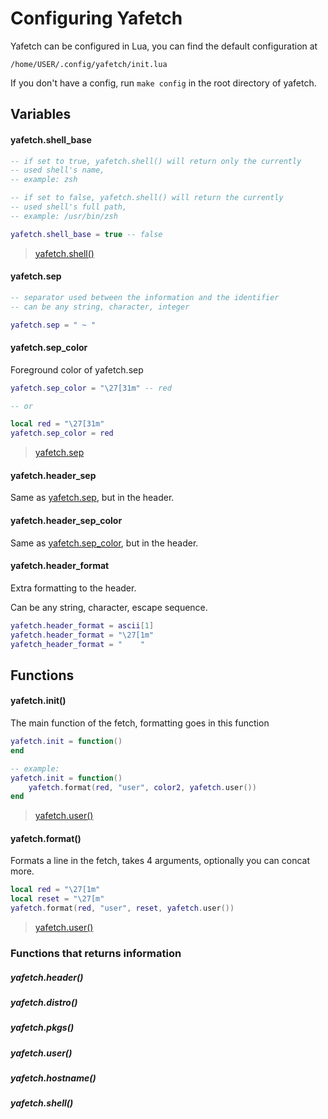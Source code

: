 # Configuring Yafetch

Yafetch can be configured in Lua, you can find the default configuration at

` /home/USER/.config/yafetch/init.lua `

If you don't have a config, run `make config` in the root directory of yafetch.

## Variables

#### yafetch.shell_base

```lua
-- if set to true, yafetch.shell() will return only the currently
-- used shell's name,
-- example: zsh

-- if set to false, yafetch.shell() will return the currently 
-- used shell's full path,
-- example: /usr/bin/zsh

yafetch.shell_base = true -- false

```

> [yafetch.shell()](https://github.com/yrwq/yafetch/blob/main/docs.md#yafetch.shell())

#### yafetch.sep

```lua
-- separator used between the information and the identifier
-- can be any string, character, integer

yafetch.sep = " ~ "
```

#### yafetch.sep_color

Foreground color of yafetch.sep

```lua
yafetch.sep_color = "\27[31m" -- red

-- or

local red = "\27[31m"
yafetch.sep_color = red
```

> [yafetch.sep](https://github.com/yrwq/yafetch/blob/main/docs.md#yafetch.sep)

#### yafetch.header_sep

Same as [yafetch.sep](https://github.com/yrwq/yafetch/blob/main/docs.md#yafetch.sep), but in the header.

#### yafetch.header_sep_color

Same as [yafetch.sep_color](https://github.com/yrwq/yafetch/blob/main/docs.md#yafetch.sep_color), but in the header.

#### yafetch.header_format

Extra formatting to the header.

Can be any string, character, escape sequence.

```lua
yafetch.header_format = ascii[1]
yafetch.header_format = "\27[1m"
yafetch_header_format = "    "
```

## Functions

#### yafetch.init()

The main function of the fetch, formatting goes in this function

```lua
yafetch.init = function()
end

-- example:
yafetch.init = function()
	yafetch.format(red, "user", color2, yafetch.user())
end
```

> [yafetch.user()](https://github.com/yrwq/yafetch/blob/main/docs.md#yafetch.user())

#### yafetch.format()

Formats a line in the fetch, takes 4 arguments, optionally you can concat more.

```lua
local red = "\27[1m"
local reset = "\27[m"
yafetch.format(red, "user", reset, yafetch.user())
```
> [yafetch.user()](https://github.com/yrwq/yafetch/blob/main/docs.md#yafetch.user())


### Functions that returns information

##### yafetch.header()
##### yafetch.distro()
##### yafetch.pkgs()
##### yafetch.user()
##### yafetch.hostname()
##### yafetch.shell()
